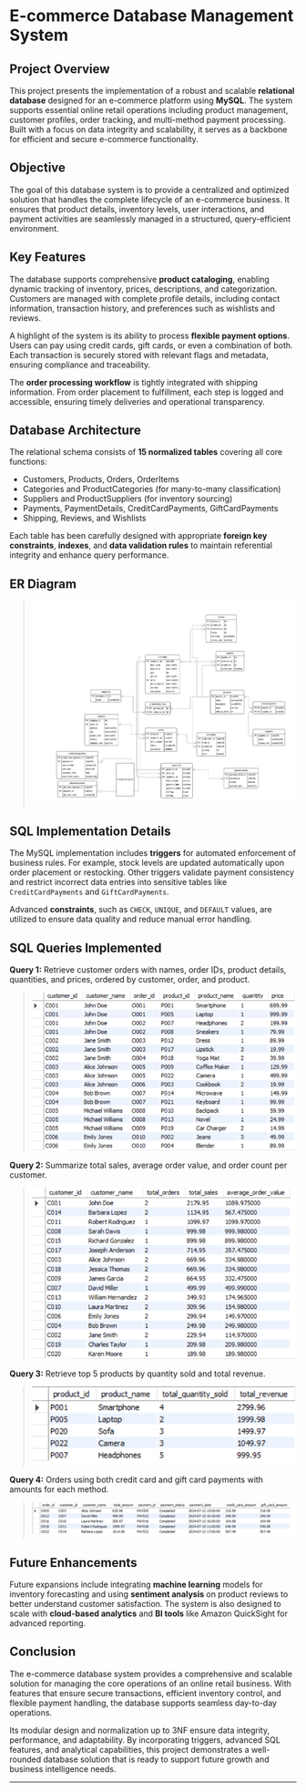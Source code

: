 # E-commerce Database Management System

## Project Overview

This project presents the implementation of a robust and scalable **relational database** designed for an e-commerce platform using **MySQL**. The system supports essential online retail operations including product management, customer profiles, order tracking, and multi-method payment processing. Built with a focus on data integrity and scalability, it serves as a backbone for efficient and secure e-commerce functionality.

## Objective

The goal of this database system is to provide a centralized and optimized solution that handles the complete lifecycle of an e-commerce business. It ensures that product details, inventory levels, user interactions, and payment activities are seamlessly managed in a structured, query-efficient environment.

## Key Features

The database supports comprehensive **product cataloging**, enabling dynamic tracking of inventory, prices, descriptions, and categorization. Customers are managed with complete profile details, including contact information, transaction history, and preferences such as wishlists and reviews.

A highlight of the system is its ability to process **flexible payment options**. Users can pay using credit cards, gift cards, or even a combination of both. Each transaction is securely stored with relevant flags and metadata, ensuring compliance and traceability.

The **order processing workflow** is tightly integrated with shipping information. From order placement to fulfillment, each step is logged and accessible, ensuring timely deliveries and operational transparency.

## Database Architecture

The relational schema consists of **15 normalized tables** covering all core functions:

- Customers, Products, Orders, OrderItems  
- Categories and ProductCategories (for many-to-many classification)  
- Suppliers and ProductSuppliers (for inventory sourcing)  
- Payments, PaymentDetails, CreditCardPayments, GiftCardPayments  
- Shipping, Reviews, and Wishlists  

Each table has been carefully designed with appropriate **foreign key constraints**, **indexes**, and **data validation rules** to maintain referential integrity and enhance query performance.

## ER Diagram 
 >![Image](Screenshots/ERD.png)


## SQL Implementation Details

The MySQL implementation includes **triggers** for automated enforcement of business rules. For example, stock levels are updated automatically upon order placement or restocking. Other triggers validate payment consistency and restrict incorrect data entries into sensitive tables like `CreditCardPayments` and `GiftCardPayments`.

Advanced **constraints**, such as `CHECK`, `UNIQUE`, and `DEFAULT` values, are utilized to ensure data quality and reduce manual error handling.

## SQL Queries Implemented 

**Query 1:** Retrieve customer orders with names, order IDs, product details, quantities, and prices, ordered by customer, order, and product.
 >![Image](Screenshots/1.png)



**Query 2:** Summarize total sales, average order value, and order count per customer.
 >![Image](Screenshots/2.png)



**Query 3:** Retrieve top 5 products by quantity sold and total revenue.
 >![Image](Screenshots/3.png)



**Query 4:** Orders using both credit card and gift card payments with amounts for each method.
 >![Image](Screenshots/4.png)





## Future Enhancements

Future expansions include integrating **machine learning** models for inventory forecasting and using **sentiment analysis** on product reviews to better understand customer satisfaction. The system is also designed to scale with **cloud-based analytics** and **BI tools** like Amazon QuickSight for advanced reporting.

## Conclusion

The e-commerce database system provides a comprehensive and scalable solution for managing the core operations of an online retail business. With features that ensure secure transactions, efficient inventory control, and flexible payment handling, the database supports seamless day-to-day operations.

Its modular design and normalization up to 3NF ensure data integrity, performance, and adaptability. By incorporating triggers, advanced SQL features, and analytical capabilities, this project demonstrates a well-rounded database solution that is ready to support future growth and business intelligence needs.

---
